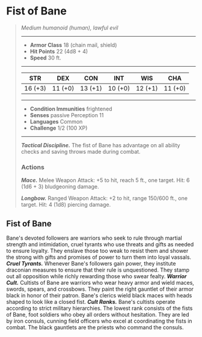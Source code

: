 # Fist of Bane
>*Medium humanoid (human), lawful evil*
>___
>- **Armor Class** 18 (chain mail, shield)
>- **Hit Points** 22 (4d8 + 4)
>- **Speed** 30 ft.
>___
>|STR|DEX|CON|INT|WIS|CHA|
>|:---:|:---:|:---:|:---:|:---:|:---:|
>|16 (+3)|11 (+0)|13 (+1)|10 (+0)|12 (+1)|11 (+0)|
>___
>- **Condition Immunities** frightened
>- **Senses** passive Perception 11
>- **Languages** Common
>- **Challenge** 1/2 (100 XP)
>___
>***Tactical Discipline.*** The fist of Bane has advantage on all ability checks and saving throws made during combat.  
>
>### Actions
>***Mace.*** Melee Weapon Attack: +5 to hit, reach 5 ft., one target. Hit: 6 (1d6 + 3) bludgeoning damage.  
>
>***Longbow.*** Ranged Weapon Attack: +2 to hit, range 150/600 ft., one target. Hit: 4 (1d8) piercing damage.
## Fist of Bane
Bane's devoted followers are warriors who seek to rule through martial strength and intimidation, cruel tyrants who use threats and gifts as needed to ensure loyalty. They enslave those too weak to resist them and shower the strong with gifts and promises of power to turn them into loyal vassals.
***Cruel Tyrants.*** Whenever Bane's followers gain power, they institute draconian measures to ensure that their rule is unquestioned. They stamp out all opposition while richly rewarding those who swear fealty.
***Warrior Cult.*** Cultists of Bane are warriors who wear heavy armor and wield maces, swords, spears, and crossbows. They paint the right gauntlet of their armor black in honor of their patron. Bane's clerics wield black maces with heads shaped to look like a closed fist.
***Cult Ranks.*** Bane's cultists operate according to strict military hierarchies. The lowest rank consists of the fists of Bane, foot soldiers who obey all orders without hesitation. They are led by iron consuls, cunning field officers who excel at coordinating the fists in combat. The black gauntlets are the priests who command the consuls.